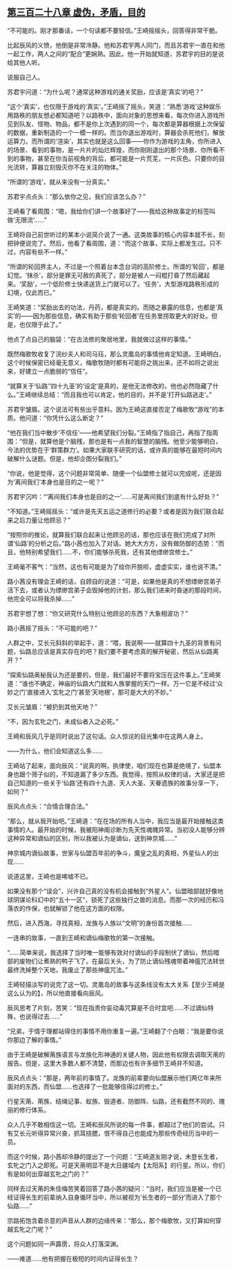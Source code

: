 ## [第三百二十八章 虚伪，矛盾，目的](https://www.xxbiquge.com/11_11207/9188154.html)


  “不可能的。刚才那番话，一个句读都不要轻信。”王崎摇摇头，回答得非常干脆。

  比起辰风的义愤，他倒是非常冷静。他和苏君宇两人同门，而且苏君宇一直在和他一起工作，两人之间的“配合”更娴熟。因此，他一开始就知道，苏君宇的目的是说给其他人听。

  说服自己人。

  苏君宇问道：“为什么呢？通常这种游戏的通关奖励，应该是‘真实’的吧？”

  “这个‘真实’，也仅限于游戏的‘真实’。”王崎摇了摇头，笑道：“熟悉‘游戏’这种娱乐用路秩的朋友想必都知道吧？以路秩中，面向对象的思想来看，每次你进入游戏所见到队友、怪物、物品，都不是你上次遇到的同一个，每次都是算器根据上次保留的数据，重新制造的一个一模一样的。而当你退出游戏时，算器会杀死他们，解放运算力。而所谓的‘渲染’，其实也就是这么回事——你作为游戏的主角，你所进入的场景、看到的事物，是一片片的灿烂辉煌，而你刚刚退出的那个场景、你所看不到的事物，甚至在你当前视角的背后，都可能是一片荒芜，一片灰色。只要你的目光流转，算器立刻毁灭你不在关注的物体。”

  “所谓的‘游戏’，就从来没有一分真实。”

  苏君宇点点头：“那么依你之见，我们应该怎么办？”

  王崎看了看周围：“嗯，我给你们讲一个故事好了——我给这种故事定的标签叫做‘无限流’……”

  王崎将自己前世听过的某本小说简介说了一通。这类故事的核心内容本就不长，刻把钟便说完了。然后，他看了看周围，道：“而这个故事，实际上都发生过。只不过，内容有些不一样。”

  “所谓的轮回界主人，不过是一个照着台本念台词的高阶修士。所谓的‘轮回’，都是幻觉。‘抹杀’，部分是罪无可赦的真死了，部分是被人一闷棍打昏了然后藏起来。‘奖励’，一个低阶修士快递送货上门就可以了。‘任务’，大型游戏路秩形成的幻境，仅此而已。”

  王崎笑道：“奖励出去的功法，丹药，都是真实的。而随之暴露的信息，也都是‘真实’的——因为那些信息，确实有助于那些‘轮回者’在任务里捞取更大的好处。但是，也仅限于此了。”

  他点了点自己的脑袋：“在古法修的聚居地里，我就做过这样的事情。”

  既然梅歌牧收复了浣纱夫人和司马珏，那么灵凰岛的事情他肯定知道。王崎明白，这个时候保密已经毫无意义，梅歌牧随时都有可能将之挑出来，还不如将之说出来，好建立一点脆弱的“信任”。

  “就算关于‘仙路’‘四十九圣’的‘设定’是真的，是他无法修改的，他也必然隐藏了什么。”王崎继续总结：“而且我也可以肯定，他的目的，并不是‘打开仙路逃走’。”

  苏君宇皱眉。这个说法可有些出乎意料。因为王崎这直接否定了梅歌牧“游戏”的本质。他问道：“你凭什么这么断定？”

  “他在我们当中散步‘不信任’——他希望我们分裂。”王崎指了指自己，再指了指周围：“但是，就算他是个脑残，那也是有一点我的智慧的脑残。他至少能够明白，今法的优势在于‘群策群力’。如果大家联手研究的话，或许真的能够在最短时间内破解什么谜题。但是，他却企图分裂我们。”

  “你说，他是觉得，这个问题非常简单、随便一个仙盟修士就可以完成呢，还是因为‘离间我们’本身也是目的之一呢？”

  苏君宇沉吟：“‘离间我们本身也是目的之一’……可是离间我们到底有什么好处？”

  “不知道。”王崎摇摇头：“或许是先天五运之道修行的必要？或者是因为我们联合起来之后力量让他顾忌？”

  “按照你的推论，就算我们联合起来让他顾忌的话，那也应该在我们完成了对所谓‘仙路’的分析之后。”路小茜也加入了对话。她大大方方，没有做防御的态势：“而且，他特别希望我们……不，你们能够杀死我，还有其他缥缈宫修士。”

  王崎毫不客气：“当然，这也有可能是为了给你开脱呗，虚虚实实，谁也说不清。”

  路小茜没有理会王崎的话，自顾自的说道：“可是，如果他是真的不想缥缈宫弟子活下去，或者认为缥缈宫弟子会毁掉他的计划，那么我们进来时昏迷的那段时间，他完全可以将我杀掉……”

  苏君宇想了想：“你又研究什么特别让他顾忌的东西？大象相波功？”

  路小茜摇了摇头：“不可能的吧？”

  人群之中，艾长元斜斜的举起手，道：“喂，我说啊——就算四十九圣的背景有问题，仙路总应该是真实存在的吧？我们要不要考虑真的解开秘密，然后从仙路离开？”

  “探索仙路奥秘我认为还是要的，但是，我们最好不要将宝压在这件事上。”王崎笑道：“谁也不确定，神庙的仙路大门就和人族掌握的天门一样。万一它是不经过‘众妙之门’直接进入‘玄牝之门’甚至‘天地根’，那可是大大的不妙。”

  艾长元皱眉：“被扔到其他天地？”

  “不，因为玄牝之门，未成仙者入之必死。”

  王崎和辰风几乎是同时说出了这句话。众人惊诧的目光集中在这两人身上。

  ——为什么，他们会知道这么多……

  王崎站了起来，面向辰风：“说真的啊，执律使，咱们现在也算是绝境了，仙盟本身也跟个筛子似的，不知道漏了多少东西。我觉得，按照从权律的话，大家还是把自己知道的一些关于‘仙路’还有四十九道、天人大圣、天眷遗族的故事分享一下，如何？”

  辰风点点头：“合情合理合法。”

  “那么，就从我开始吧。”王崎道：“在在场的所有人当中，我应当是最开始接触这类事情的人。最开始的时候，我被阳神阁诊断为先天性魂魄异常。当初没人能够分辨这种异常和谪仙的区别，所以我被认为是谪仙，送到神京城……”

  神京城内谪仙故事，世家与仙盟百年前的争斗，魔皇之乱的真相，外星仙人的出现……

  说道这里，王崎也是唏嘘不已。

  如果没有那个“误会”，兴许自己真的没有机会接触到“外星人”。仙盟暗部就好像地球阴谋论科幻中的“五十一区”，锁死了这些独行之兽的消息。而那一次的经历和冯落衣的作保，也就解锁了他在这方面的权限。

  然后，进入西海，寻找真相，龙族与人族以“文明”的身份首次接触……

  一连串的故事，一直到王崎和谪仙梅歌牧的第一次接触。

  “……简单来说，我选择了当时唯一能够有效对付谪仙的手段制伏了谪仙，然后暗部的废物们让煮熟的鸭子飞了。在最后关头，为了防止谪仙残魂带着神瘟咒法转世最终洗掉整个天地，我废止了那些神瘟咒法。”

  王崎轻描淡写的说完了这一切。灵凰岛的故事与这条线没有太大关系【至少王崎是这么认为的】，所以他直接看向辰风。

  辰风思考了片刻，苦笑：“现在指责你妄动毒咒算是不合时宜吧……不过谪仙特殊，也说得过去……”

  “兄弟，于情于理都站得住的事情不用你重复一遍。”王崎翻了个白眼：“我是要你说你那边了解的事情。”

  由于王崎是破解萳族语言与龙族化形神通的关键人物，因此他有权限去调取天萳的报告。但是，这里大多数人都不清楚，而那边也有许多细节王崎并不知道。

  辰风点点头：“那是，两年前的事情了。龙族的前辈要向仙盟展示他们两亿年来所面对的东西，而仙盟……也选择了一批能够信得过的修士。”

  行星天萳、萳族、结绳记事、蚁族、毁道者、防御阵、仙路，还有截然不同的、瑰丽的修行体系。

  众人几乎不敢相信这一切。王崎和辰风所说的每一件事，都超过了他们的尝试。只有艾长元听得异常兴奋，抓耳挠腮，恨不得自己也能成为那些传奇经历当中的一员。

  而这个时候，路小茜却冷静的提出了一个问题：“王崎道友刚才说，未登长生者，玄牝之门入之即死。可是天萳明显不是大日疆域内【太阳系】的行星。所以，你们有是如何出穿越玄牝之门的？”

  同样去过天萳的朱佳梅苦笑着回答了路小茜的疑问：“当时，我们应当是被一个已经证得长生的前辈纳入自身循环当中，所以被视为‘长生者的一部分’而进入了那个仙路……”

  宗路拓饱含着杀意的声音从人群的边缘传来：“那么，那个梅歌牧，又打算如何穿越玄牝之门呢？”

  这个问题如同一声霹雳，将众人打落深渊。

  ——难道……他有把握在极短的时间内证得长生？
